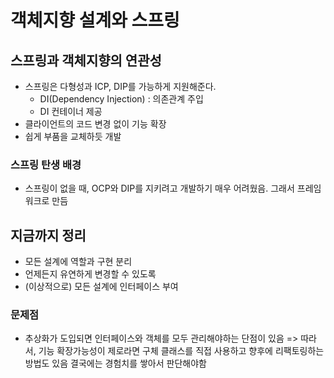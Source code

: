 # 객체지향 설계와 스프링


## 스프링과 객체지향의 연관성

 - 스프링은 다형성과 ICP, DIP를 가능하게 지원해준다.
    - DI(Dependency Injection) : 의존관계 주입
    - DI 컨테이너 제공
 - 클라이언트의 코드 변경 없이 기능 확장
 - 쉽게 부품을 교체하듯 개발


 ### 스프링 탄생 배경
  - 스프링이 없을 때, OCP와 DIP를 지키려고 개발하기 매우 어려웠음. 그래서 프레임워크로 만듬

## 지금까지 정리
 - 모든 설계에 역할과 구현 분리
 - 언제든지 유연하게 변경할 수 있도록
 - (이상적으로) 모든 설계에 인터페이스 부여

 ### 문제점
  - 추상화가 도입되면 인터페이스와 객체를 모두 관리해야하는 단점이 있음
    => 따라서, 기능 확장가능성이 제로라면 구체 클래스를 직접 사용하고 향후에 리팩토링하는 방법도 있음
       결국에는 경험치를 쌓아서 판단해야함